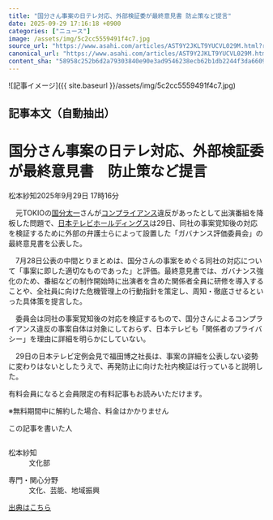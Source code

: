 ```yaml
---
title: "国分さん事案の日テレ対応、外部検証委が最終意見書 防止策など提言"
date: 2025-09-29 17:16:18 +0900
categories: ["ニュース"]
image: /assets/img/5c2cc5559491f4c7.jpg
source_url: "https://www.asahi.com/articles/AST9Y2JKLT9YUCVL029M.html?ref=rss"
canonical_url: "https://www.asahi.com/articles/AST9Y2JKLT9YUCVL029M.html"
content_sha: "58958c252b6d2a79303840e90e3ad9546238ecb62b1db2244f3da660903e2f02"
---
```


![記事イメージ]({{ site.baseurl }}/assets/img/5c2cc5559491f4c7.jpg)

## 記事本文（自動抽出）
<div><main role="main" id="main"><p></p><div class="y_Qv3"><h1>国分さん事案の日テレ対応、外部検証委が最終意見書　防止策など提言</h1><p class="mhPng"><span class="H8KYB">松本紗知</span><span class="UDj4P"><time datetime="2025-09-29T08:16:18.000Z">2025年9月29日 17時16分</time></span></p></div><p id="gsm_above_SnsUtilityArea"></p><p x-component-name="CommentHeadline" x-component-data='{"commentCount":0,"commentators":[],"mode":"pc"}'></p><div class="nfyQp"><p>　元TOKIOの<a href="//www.asahi.com/topics/word/%E5%9B%BD%E5%88%86%E5%A4%AA%E4%B8%80.html" title="国分太一 のトピックスを開く" class="eWgMZ">国分太一</a>さんが<a href="//www.asahi.com/topics/word/%E3%82%B3%E3%83%B3%E3%83%97%E3%83%A9%E3%82%A4%E3%82%A2%E3%83%B3%E3%82%B9.html" title="コンプライアンス のトピックスを開く" class="eWgMZ">コンプライアンス</a>違反があったとして出演番組を降板した問題で、<a href="//www.asahi.com/topics/word/%E6%97%A5%E6%9C%AC%E3%83%86%E3%83%AC%E3%83%93%E3%83%9B%E3%83%BC%E3%83%AB%E3%83%87%E3%82%A3%E3%83%B3%E3%82%B0%E3%82%B9.html" title="日本テレビホールディングス のトピックスを開く" class="eWgMZ">日本テレビホールディングス</a>は29日、同社の事案覚知後の対応を検証するために外部の弁護士らによって設置した「ガバナンス評価委員会」の最終意見書を公表した。</p><p>　7月28日公表の中間とりまとめは、国分さんの事案をめぐる同社の対応について「事案に即した適切なものであった」と評価。最終意見書では、ガバナンス強化のため、番組などの制作開始時に出演者を含めた関係者全員に研修を導入することや、全社員に向けた危機管理上の行動指針を策定し、周知・徹底させるといった具体策を提言した。</p><p>　委員会は同社の事案覚知後の対応を検証するもので、国分さんによるコンプライアンス違反の事案自体は対象にしておらず、日本テレビも「関係者のプライバシー」を理由に詳細を明らかにしていない。</p><p>　29日の日本テレビ定例会見で福田博之社長は、事案の詳細を公表しない姿勢に変わりはないとしたうえで、再発防止に向けた社内検証は行っていると説明した。</p><p id="_gtm_LastLine"></p></div><p></p><div class="NbZMW"><div class="PxAm1"><p>有料会員になると会員限定の<span>有料記事もお読みいただけます。</span></p></div><p class="eQShK">※無料期間中に解約した場合、料金はかかりません</p></div><div x-component-name="WriterProfile" x-component-data='{"writerProfile":{"writerProfileList":[{"name":"松本紗知","code":"3fecd0f15ee2825b3317ff694b288299708d693f22225a4c6003fa4deea53ca5","department":"文化部","role":"","specialtyAndInterest":"文化、芸能、地域振興","isFollowed":false,"introduction":"文化部で主にテレビ・ラジオ局と芸能関連の取材を担当しています。これまでに美術、くらし、児童書などの取材を担当しました。2022年7月から2年間はテレビ朝日に出向。高知県出身。","iconImageUrl":"https://profile-image.kraken.asahi.com/3fecd0f15ee2825b3317ff694b288299708d693f22225a4c6003fa4deea53ca5","canSendFanLetter":false}],"isWriterFollowAvailableMember":false},"isFreeArea":true}'><div id="writerProfile" class="yT62y"><p class="FPrYd">この記事を書いた人</p><div class="jdPPS"><div class="zRkIz"><a href="/reporter-bio/3fecd0f15ee2825b3317ff694b288299708d693f22225a4c6003fa4deea53ca5?iref=article_reporter_profile" class="CES5K"></a><div class="iKuvI"><figure class="BKNFc"><img src="https://profile-image.kraken.asahi.com/3fecd0f15ee2825b3317ff694b288299708d693f22225a4c6003fa4deea53ca5" alt></figure><dl class="WptL0"><dt>松本紗知</dt><dd>文化部</dd></dl></div><dl class="PXedm"><dt>専門・関心分野</dt><dd>文化、芸能、地域振興</dd></dl></div></div></div></div><p x-component-name="ArticleCommentList" x-component-data='{"commentCount":0,"commentList":[],"shareUrlBase":"https://www.asahi.com/articles/AST9Y2JKLT9YUCVL029M.html","articleId":"AST9Y2JKLT9YUCVL029M","commentIdParam":"","equalCommentIdIndex":-1,"isAuthorized":true,"isFreePlan":false,"isPaidMember":false,"isPresent":false,"isHazard":false,"freeUrlBase":"//www.asahi.com","digitalUrlBase":"//digital.asahi.com"}'></p></main></div>

[出典はこちら](https://www.asahi.com/articles/AST9Y2JKLT9YUCVL029M.html?ref=rss)
